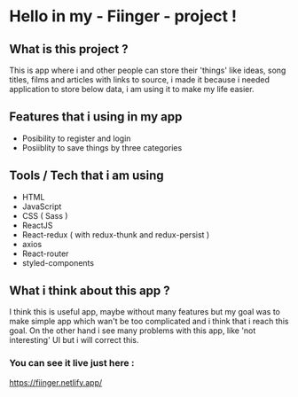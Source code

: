 # Hello in my - Fiinger - project !

## What is this project ?

This is app where i and other people can store their 'things' like ideas, song titles, films and articles with links to source,
i made it because i needed application to store below data, i am using it to make my life easier.

## Features that i using in my app 
- Posibility to register and login
- Posiiblity to save things by three categories

## Tools / Tech that i am using 
- HTML
- JavaScript
- CSS ( Sass )
- ReactJS
- React-redux ( with redux-thunk and redux-persist ) 
- axios
- React-router
- styled-components


## What i think about this app ?
I think this is useful app, maybe without many features but my goal was to make simple app 
which wan't be too complicated and i think that i reach this goal. On the other hand i see 
many problems with this app, like 'not interesting' UI but i will correct this.

### You can see it live just here :

https://fiinger.netlify.app/
